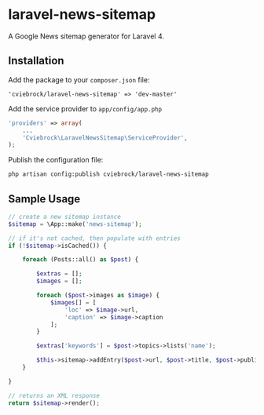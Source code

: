 # laravel-news-sitemap

A Google News sitemap generator for Laravel 4.



## Installation

Add the package to your `composer.json` file:

```
'cviebrock/laravel-news-sitemap' => 'dev-master'
```

Add the service provider to `app/config/app.php`

```php
'providers' => array(
    ...
    'Cviebrock\LaravelNewsSitemap\ServiceProvider',
);
```

Publish the configuration file:

```sh
php artisan config:publish cviebrock/laravel-news-sitemap
```


## Sample Usage

```php
// create a new sitemap instance
$sitemap = \App::make('news-sitemap');

// if it's not cached, then populate with entries
if (!$sitemap->isCached()) {

    foreach (Posts::all() as $post) {

		$extras = [];
		$images = [];

		foreach ($post->images as $image) {
			$images[] = [
			    'loc' => $image->url,
			    'caption' => $image->caption
            ];
		}

		$extras['keywords'] = $post->topics->lists('name');

		$this->sitemap->addEntry($post->url, $post->title, $post->published_at, $extras, $images);
	}

}

// returns an XML response
return $sitemap->render();
```
